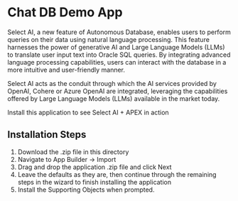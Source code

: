 # Chat DB Demo App

Select AI, a new feature of Autonomous Database, enables users to perform queries on their data using natural language processing. This feature harnesses the power of generative AI and Large Language Models (LLMs) to translate user input text into Oracle SQL queries. By integrating advanced language processing capabilities, users can interact with the database in a more intuitive and user-friendly manner.

Select AI acts as the conduit through which the AI services provided by OpenAI, Cohere or Azure OpenAI are integrated, leveraging the capabilities offered by Large Language Models (LLMs) available in the market today. 

Install this application to see Select AI + APEX in action

Installation Steps
------------------------------------
1. Download the .zip file in this directory
2. Navigate to App Builder -> Import
3. Drag and drop the application .zip file and click Next
4. Leave the defaults as they are, then continue through the remaining steps in the wizard to finish installing the application
5. Install the Supporting Objects when prompted.